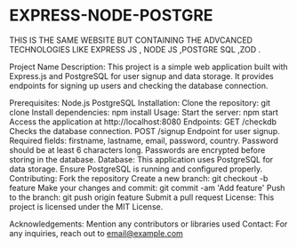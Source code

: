 # EXPRESS-NODE-POSTGRE
THIS IS THE SAME WEBSITE BUT CONTAINING THE ADVCANCED TECHNOLOGIES LIKE EXPRESS JS , NODE JS ,POSTGRE SQL ,ZOD .


Project Name
Description:
This project is a simple web application built with Express.js and PostgreSQL for user signup and data storage. It provides endpoints for signing up users and checking the database connection.

Prerequisites:
Node.js
PostgreSQL
Installation:
Clone the repository: git clone <repository-url>
Install dependencies: npm install
Usage:
Start the server: npm start
Access the application at http://localhost:8080
Endpoints:
GET /checkdb
Checks the database connection.
POST /signup
Endpoint for user signup.
Required fields: firstname, lastname, email, password, country.
Password should be at least 6 characters long.
Passwords are encrypted before storing in the database.
Database:
This application uses PostgreSQL for data storage.
Ensure PostgreSQL is running and configured properly.
Contributing:
Fork the repository
Create a new branch: git checkout -b feature
Make your changes and commit: git commit -am 'Add feature'
Push to the branch: git push origin feature
Submit a pull request
License:
This project is licensed under the MIT License.

Acknowledgements:
Mention any contributors or libraries used
Contact:
For any inquiries, reach out to email@example.com
